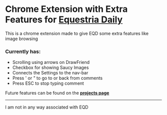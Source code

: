 # Chrome Extension with Extra Features for [Equestria Daily](http://www.equestriadaily.com/)
This is a chrome extension made to give EQD some extra features like image browsing

### Currently has:
* Scrolling using arrows on DrawFriend
* Checkbox for showing Saucy Images
* Connects the Settings to the nav-bar
* Press ' or " to go to or back from comments
* Press ESC to stop typing comment

Future features can be found on the [**projects page**](https://github.com/rakusan2/EQDExtaChromeExtension/projects/1)

***

I am not in any way associated with EQD